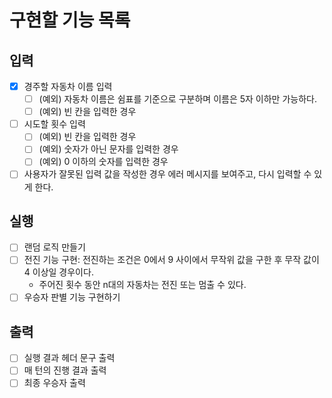 # 구현할 기능 목록

## 입력

- [x] 경주할 자동차 이름 입력
  - [ ] (예외) 자동차 이름은 쉼표를 기준으로 구분하며 이름은 5자 이하만 가능하다.
  - [ ] (예외) 빈 칸을 입력한 경우
- [ ] 시도할 횟수 입력
  - [ ] (예외) 빈 칸을 입력한 경우
  - [ ] (예외) 숫자가 아닌 문자를 입력한 경우
  - [ ] (예외) 0 이하의 숫자를 입력한 경우
- [ ] 사용자가 잘못된 입력 값을 작성한 경우 에러 메시지를 보여주고, 다시 입력할 수 있게 한다.

## 실행

- [ ] 랜덤 로직 만들기
- [ ] 전진 기능 구현: 전진하는 조건은 0에서 9 사이에서 무작위 값을 구한 후 무작 값이 4 이상일 경우이다.
  - 주어진 횟수 동안 n대의 자동차는 전진 또는 멈출 수 있다.
- [ ] 우승자 판별 기능 구현하기

## 출력

- [ ] 실행 결과 헤더 문구 출력
- [ ] 매 턴의 진행 결과 출력
- [ ] 최종 우승자 출력
